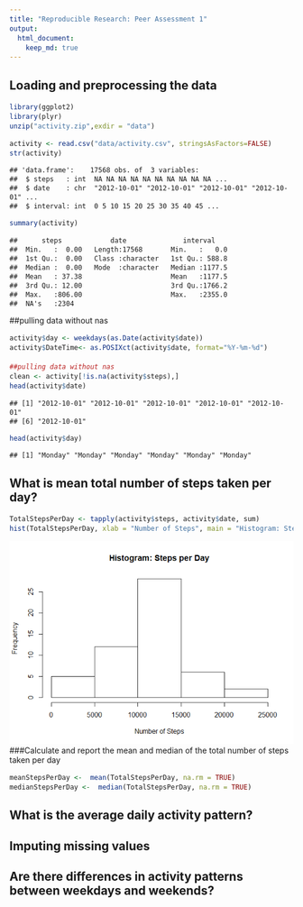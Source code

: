 ```yaml
---
title: "Reproducible Research: Peer Assessment 1"
output: 
  html_document:
    keep_md: true
---
```



## Loading and preprocessing the data

```r
library(ggplot2)
library(plyr)
unzip("activity.zip",exdir = "data")
```


```r
activity <- read.csv("data/activity.csv", stringsAsFactors=FALSE)
str(activity)
```

```
## 'data.frame':	17568 obs. of  3 variables:
##  $ steps   : int  NA NA NA NA NA NA NA NA NA NA ...
##  $ date    : chr  "2012-10-01" "2012-10-01" "2012-10-01" "2012-10-01" ...
##  $ interval: int  0 5 10 15 20 25 30 35 40 45 ...
```

```r
summary(activity)
```

```
##      steps            date              interval     
##  Min.   :  0.00   Length:17568       Min.   :   0.0  
##  1st Qu.:  0.00   Class :character   1st Qu.: 588.8  
##  Median :  0.00   Mode  :character   Median :1177.5  
##  Mean   : 37.38                      Mean   :1177.5  
##  3rd Qu.: 12.00                      3rd Qu.:1766.2  
##  Max.   :806.00                      Max.   :2355.0  
##  NA's   :2304
```


##pulling data without nas

```r
activity$day <- weekdays(as.Date(activity$date))
activity$DateTime<- as.POSIXct(activity$date, format="%Y-%m-%d")

##pulling data without nas
clean <- activity[!is.na(activity$steps),]
head(activity$date)
```

```
## [1] "2012-10-01" "2012-10-01" "2012-10-01" "2012-10-01" "2012-10-01"
## [6] "2012-10-01"
```

```r
head(activity$day)
```

```
## [1] "Monday" "Monday" "Monday" "Monday" "Monday" "Monday"
```
## What is mean total number of steps taken per day?

```r
TotalStepsPerDay <- tapply(activity$steps, activity$date, sum)
hist(TotalStepsPerDay, xlab = "Number of Steps", main = "Histogram: Steps per Day")
```

![](PA1_template_files/figure-html/unnamed-chunk-2-1.png)<!-- -->
###Calculate and report the mean and median of the total number of steps taken per day

```r
meanStepsPerDay <-  mean(TotalStepsPerDay, na.rm = TRUE)
medianStepsPerDay <-  median(TotalStepsPerDay, na.rm = TRUE)
```


## What is the average daily activity pattern?



## Imputing missing values



## Are there differences in activity patterns between weekdays and weekends?


